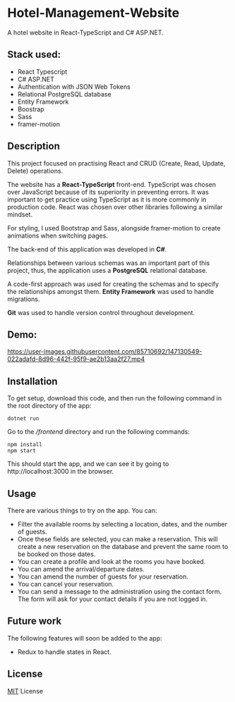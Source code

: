 # Hotel-Management-Website
A hotel website in React-TypeScript and C# ASP.NET.

## Stack used:

- React Typescript
- C# ASP.NET
- Authentication with JSON Web Tokens
- Relational PostgreSQL database
- Entity Framework
- Boostrap
- Sass
- framer-motion


## Description

This project focused on practising React and CRUD (Create, Read, Update, Delete) operations.

The website has a **React-TypeScript** front-end. TypeScript was chosen over JavaScript because of its superiority in preventing errors. It was important to get practice using TypeScript as it is more commonly in production code. React was chosen over other libraries following a similar mindset. 

For styling, I used Bootstrap and Sass, alongside framer-motion to create animations when switching pages. 

The back-end of this application was developed in **C#**. 

Relationships between various schemas was an important part of this project, thus, the application uses a **PostgreSQL** relational database. 

A code-first approach was used for creating the schemas and to specify the relationships amongst them. **Entity Framework** was used to handle migrations.

**Git** was used to handle version control throughout development.


## Demo:

https://user-images.githubusercontent.com/85710692/147130549-022adafd-8d96-442f-95f9-ae2b13aa2f27.mp4



## Installation

To get setup, download this code, and then run the following command in the root directory of the app:

    dotnet run

Go to the */frontend* directory and run the following commands:

    npm install
    npm start

This should start the app, and we can see it by going to http://localhost:3000 in the browser.

## Usage

There are various things to try on the app. You can:

* Filter the available rooms by selecting a location, dates, and the number of guests. 
* Once these fields are selected, you can make a reservation. This will create a new reservation on the database and prevent the same room to be booked on those dates. 
* You can create a profile and look at the rooms you have booked. 
* You can amend the arrival/departure dates.
* You can amend the number of guests for your reservation.
* You can cancel your reservation.
* You can send a message to the administration using the contact form. The form will ask for your contact details if you are not logged in. 

## Future work
The following features will soon be added to the app:
* Redux to handle states in React.

## License
[MIT](https://mit-license.org/) License


    

    



